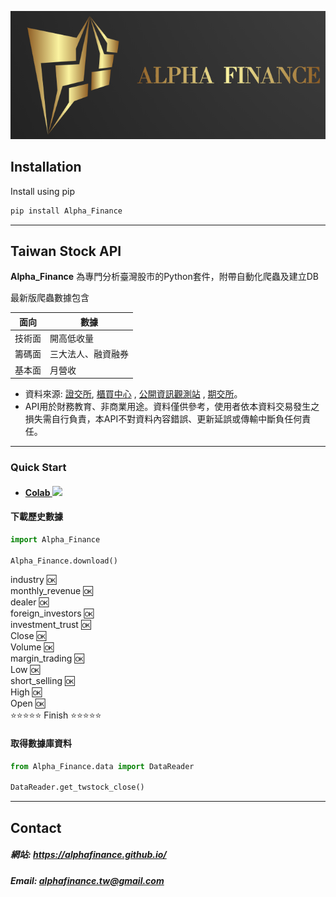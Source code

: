 ![](/images/logo.png)

## Installation
Install using pip

```python
pip install Alpha_Finance
```

---------------------------------------------------------------------------------------

## Taiwan Stock API

**Alpha_Finance** 為專門分析臺灣股市的Python套件，附帶自動化爬蟲及建立DB

最新版爬蟲數據包含

|面向|數據|
|-|-|
|技術面|開高低收量|
|籌碼面|三大法人、融資融券|
|基本面|月營收|


* 資料來源:
  [證交所](https://www.twse.com.tw/zh/), [櫃買中心](https://www.tpex.org.tw/web/)
  , [公開資訊觀測站](https://mops.twse.com.tw/mops/web/index)
  , [期交所](https://www.taifex.com.tw/cht/index)。
* API用於財務教育、非商業用途。資料僅供參考，使用者依本資料交易發生之損失需自行負責，本API不對資料內容錯誤、更新延誤或傳輸中斷負任何責任。

---------------------------------------------------------------------------------------------------------------------------------

### **Quick Start**

* #### [Colab ![](https://colab.research.google.com/assets/colab-badge.svg)](https://colab.research.google.com/drive/16hhqppSYhFqNiCeVbV_aAj0nsf6B3r2c?usp=sharing)

#### 下載歷史數據
```python
import Alpha_Finance

Alpha_Finance.download()
```

industry 🆗  
monthly_revenue 🆗  
dealer 🆗  
foreign_investors 🆗  
investment_trust 🆗  
Close 🆗  
Volume 🆗  
margin_trading 🆗  
Low 🆗  
short_selling 🆗  
High 🆗  
Open 🆗  
⭐⭐⭐⭐⭐ Finish ⭐⭐⭐⭐⭐

#### 取得數據庫資料
```python
from Alpha_Finance.data import DataReader

DataReader.get_twstock_close()
```

----------------------------------------------------------------

## Contact

##### 網站: https://alphafinance.github.io/  
##### Email: alphafinance.tw@gmail.com